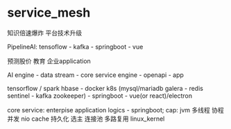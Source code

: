 # service_mesh
知识倍速爆炸  平台技术升级  

PipelineAI: tensoflow - kafka - springboot - vue

预测股价 教育 企业application


AI engine - data stream - core service engine - openapi - app

tensorflow / spark hbase - docker k8s (mysql/mariadb galera - redis sentinel - kafka zookeeper)  -  springboot - vue(or react)/electron


core service: enterpise application logics - springboot; cap: jvm 多线程 协程 并发 nio cache 持久化 选主 连接池 多路复用  linux_kernel
